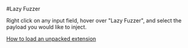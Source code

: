 #Lazy Fuzzer

Right click on any input field, hover over "Lazy Fuzzer", and select the payload you would like to inject.

<a href="http://superuser.com/questions/247651/how-does-one-install-an-extension-for-chrome-browser-from-the-local-file-system">How to load an unpacked extension</a>
